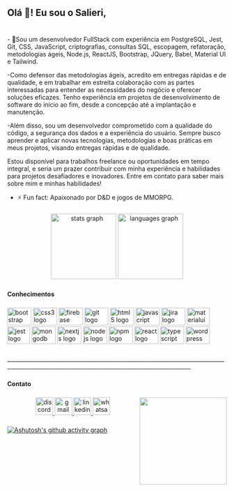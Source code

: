 <h2 align="left">Olá 👋! Eu sou o Salieri,</h2>

###

<p align="left"><br>- 🌱Sou um desenvolvedor FullStack com experiência em PostgreSQL, Jest, Git, CSS, JavaScript, criptografias, consultas SQL, escopagem, refatoração, metodologias ágeis, Node.js, ReactJS, Bootstrap, JQuery, Babel, Material UI e Tailwind.<br>
  
  -Como defensor das metodologias ágeis, acredito em entregas rápidas e de qualidade, e em trabalhar em estreita colaboração com as partes interessadas para entender as necessidades do negócio e oferecer soluções eficazes. Tenho experiência em projetos de desenvolvimento de software do início ao fim, desde a concepção até a implantação e manutenção.<br>
  
  -Além disso, sou um desenvolvedor comprometido com a qualidade do código, a segurança dos dados e a experiência do usuário. Sempre busco aprender e aplicar novas tecnologias, metodologias e boas práticas em meus projetos, visando entregas rápidas e de qualidade.<br>
  
Estou disponível para trabalhos freelance ou oportunidades em tempo integral, e seria um prazer contribuir com minha experiência e habilidades para projetos desafiadores e inovadores. Entre em contato para saber mais sobre mim e minhas habilidades!
  
  - ⚡ Fun fact: Apaixonado por D&D e jogos de MMORPG.</p>

###


<div align="center">
  <img src="https://github-readme-stats.vercel.app/api?username=saliericodes&hide_title=false&hide_rank=false&show_icons=true&count_private=true&disable_animations=true&theme=github_dark&locale=en&hide_border=false&order=1" height="150" alt="stats graph"  />
  <img src="https://github-readme-stats.vercel.app/api/top-langs?username=saliericodes&locale=en&hide_title=false&layout=compact&card_width=320&langs_count=5&theme=github_dark&hide_border=false&order=2" height="150" alt="languages graph"  />
</div>


###

<h4 align="left">Conhecimentos</h4>

###

<div align="left">
  <img src="https://cdn.jsdelivr.net/gh/devicons/devicon/icons/bootstrap/bootstrap-original.svg" height="40" width="55" alt="bootstrap logo"  />
  <img src="https://cdn.jsdelivr.net/gh/devicons/devicon/icons/css3/css3-original.svg" height="40" width="55" alt="css3 logo"  />
  <img src="https://cdn.jsdelivr.net/gh/devicons/devicon/icons/firebase/firebase-plain.svg" height="40" width="55" alt="firebase logo"  />
  <img src="https://cdn.jsdelivr.net/gh/devicons/devicon/icons/git/git-original.svg" height="40" width="55" alt="git logo"  />
  <img src="https://cdn.jsdelivr.net/gh/devicons/devicon/icons/html5/html5-original.svg" height="40" width="55" alt="html5 logo"  />
  <img src="https://cdn.jsdelivr.net/gh/devicons/devicon/icons/javascript/javascript-original.svg" height="40" width="55" alt="javascript logo"  />
  <img src="https://cdn.jsdelivr.net/gh/devicons/devicon/icons/jira/jira-original.svg" height="40" width="55" alt="jira logo"  />
    <img src="https://cdn.jsdelivr.net/gh/devicons/devicon/icons/materialui/materialui-original.svg" height="40" width="52" alt="materialui logo"  />
  <img src="https://cdn.jsdelivr.net/gh/devicons/devicon/icons/jest/jest-plain.svg" height="40" width="52" alt="jest logo"  />
  <img src="https://cdn.jsdelivr.net/gh/devicons/devicon/icons/mongodb/mongodb-original.svg" height="40" width="55" alt="mongodb logo"  />
  <img src="https://cdn.jsdelivr.net/gh/devicons/devicon/icons/nextjs/nextjs-original.svg" height="40" width="55" alt="nextjs logo"  />
  <img src="https://cdn.jsdelivr.net/gh/devicons/devicon/icons/nodejs/nodejs-original.svg" height="40" width="55" alt="nodejs logo"  />
  <img src="https://cdn.jsdelivr.net/gh/devicons/devicon/icons/npm/npm-original-wordmark.svg" height="40" width="55" alt="npm logo"  />
  <img src="https://cdn.jsdelivr.net/gh/devicons/devicon/icons/react/react-original.svg" height="40" width="55" alt="react logo"  />
  <img src="https://cdn.jsdelivr.net/gh/devicons/devicon/icons/typescript/typescript-original.svg" height="40" width="55" alt="typescript logo"  />
  <img src="https://cdn.jsdelivr.net/gh/devicons/devicon/icons/wordpress/wordpress-plain.svg" height="40" width="55" alt="wordpress logo"  />
</div>

###

<p align="left">________________________________________________________________________________________________________________________________________________</p>

###

<h4 align="left">Contato</h4>

###

<img align="right" height="200" src="https://cdn.discordapp.com/attachments/1061991623967383575/1090759048372158636/7gcjne.gif"  />

###

<div align="center">
  <a href="https://discordapp.com/users/951198138272710726" target="_blank">
    <img src="https://img.shields.io/static/v1?message=Discord&logo=discord&label=&color=7289DA&logoColor=white&labelColor=&style=for-the-badge" height="40" alt="discord logo"  />
  </a>
  <a href="mailto:raphaelteles52@gmail.com" target="_blank">
    <img src="https://img.shields.io/static/v1?message=Gmail&logo=gmail&label=&color=D14836&logoColor=white&labelColor=&style=for-the-badge" height="40" alt="gmail logo"  />
  </a>
  <a href="https://www.linkedin.com/in/raphael-salieri/" target="_blank">
    <img src="https://img.shields.io/static/v1?message=LinkedIn&logo=linkedin&label=&color=0077B5&logoColor=white&labelColor=&style=for-the-badge" height="40" alt="linkedin logo"  />
  </a>
  <a href="https://wa.me/5579999786282" target="_blank">
    <img src="https://img.shields.io/static/v1?message=Whatsapp&logo=whatsapp&label=&color=25D366&logoColor=white&labelColor=&style=for-the-badge" height="40" alt="whatsapp logo"  />
  </a>
</div>

###
[![Ashutosh's github activity graph](https://github-readme-activity-graph.cyclic.app/graph?username=saliericodes&bg_color=0a0c10&color=c3d1d9&line=4c8eda&point=f1e05a&area=true&hide_border=true)](https://github.com/ashutosh00710/github-readme-activity-graph)
